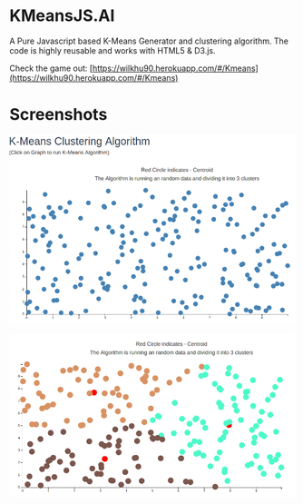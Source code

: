 # KMeansJS.AI
A Pure Javascript based K-Means Generator and clustering algorithm. The code is highly reusable and works with HTML5 & D3.js.

Check the game out:
[https://wilkhu90.herokuapp.com/#/Kmeans](https://wilkhu90.herokuapp.com/#/Kmeans)

# Screenshots
![alt tag](https://raw.githubusercontent.com/Wilkhu90/KMeansJS.AI/master/img/Kmeans2.png)

![alt tag](https://raw.githubusercontent.com/Wilkhu90/KMeansJS.AI/master/img/Kmeans1.png)